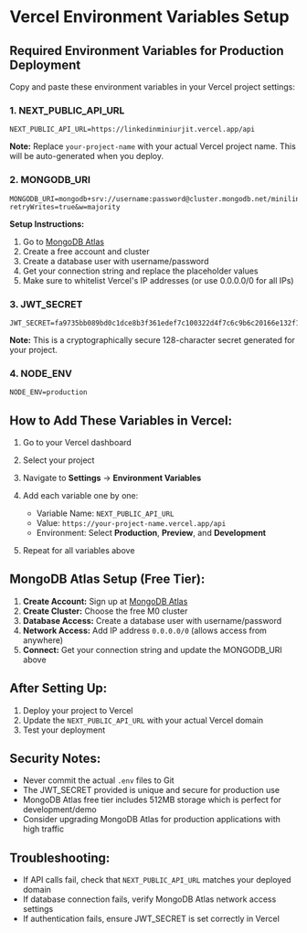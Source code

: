 # Vercel Environment Variables Setup

## Required Environment Variables for Production Deployment

Copy and paste these environment variables in your Vercel project settings:

### 1. NEXT_PUBLIC_API_URL
```
NEXT_PUBLIC_API_URL=https://linkedinminiurjit.vercel.app/api
```
**Note:** Replace `your-project-name` with your actual Vercel project name. This will be auto-generated when you deploy.

### 2. MONGODB_URI
```
MONGODB_URI=mongodb+srv://username:password@cluster.mongodb.net/minilinkedin?retryWrites=true&w=majority
```
**Setup Instructions:**
1. Go to [MongoDB Atlas](https://cloud.mongodb.com/)
2. Create a free account and cluster
3. Create a database user with username/password
4. Get your connection string and replace the placeholder values
5. Make sure to whitelist Vercel's IP addresses (or use 0.0.0.0/0 for all IPs)

### 3. JWT_SECRET
```
JWT_SECRET=fa9735bb089bd0c1dce8b3f361edef7c100322d4f7c6c9b6c20166e132f134fd48cf7cc6ef009d704b21ff1ab27bfbd76a4be332bcdc11acd3371da677768ede
```
**Note:** This is a cryptographically secure 128-character secret generated for your project.

### 4. NODE_ENV
```
NODE_ENV=production
```

## How to Add These Variables in Vercel:

1. Go to your Vercel dashboard
2. Select your project
3. Navigate to **Settings** → **Environment Variables**
4. Add each variable one by one:
   - Variable Name: `NEXT_PUBLIC_API_URL`
   - Value: `https://your-project-name.vercel.app/api`
   - Environment: Select **Production**, **Preview**, and **Development**

5. Repeat for all variables above

## MongoDB Atlas Setup (Free Tier):

1. **Create Account:** Sign up at [MongoDB Atlas](https://cloud.mongodb.com/)
2. **Create Cluster:** Choose the free M0 cluster
3. **Database Access:** Create a database user with username/password
4. **Network Access:** Add IP address `0.0.0.0/0` (allows access from anywhere)
5. **Connect:** Get your connection string and update the MONGODB_URI above

## After Setting Up:

1. Deploy your project to Vercel
2. Update the `NEXT_PUBLIC_API_URL` with your actual Vercel domain
3. Test your deployment

## Security Notes:

- Never commit the actual `.env` files to Git
- The JWT_SECRET provided is unique and secure for production use
- MongoDB Atlas free tier includes 512MB storage which is perfect for development/demo
- Consider upgrading MongoDB Atlas for production applications with high traffic

## Troubleshooting:

- If API calls fail, check that `NEXT_PUBLIC_API_URL` matches your deployed domain
- If database connection fails, verify MongoDB Atlas network access settings
- If authentication fails, ensure JWT_SECRET is set correctly in Vercel
